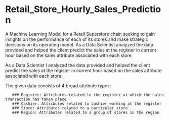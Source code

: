 # Retail_Store_Hourly_Sales_Prediction
A Machine Learning Model for a Retail Superstore chain seeking to gain insights on the performance of each of its stores and make strategic decisions on its operating model.  As a Data Scientist analyzed the data provided and helped the client predict the sales at the register in current hour based on the sales attribute associated with each store.

 As a Data Scientist I analyzed the data provided and helped the client predict the sales at the register in current hour based on the sales attribute associated with each store.

The given data consists of 4 broad attribute types:

       ### Register: Attributes related to the register at which the sales transaction has taken place
       ### Cashier: Attributes related to cashier working at the register
       ### Store: Attributes related to a particular store
       ### Region: Attributes related to a group of stores in the region
